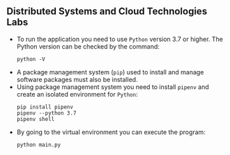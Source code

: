 ## Distributed Systems and Cloud Technologies Labs

- To run the application you need to use `Python` version 3.7 or higher. The Python version can be checked by the command:
    ```
    python -V
    ```
- A package management system (`pip`) used to install and manage software packages must also be installed.
- Using package management system you need to install `pipenv` and create an isolated environment for `Python`:
    ```
    pip install pipenv
    pipenv --python 3.7
    pipenv shell
    ```
- By going to the virtual environment you can execute the program:
    ```
    python main.py
    ```